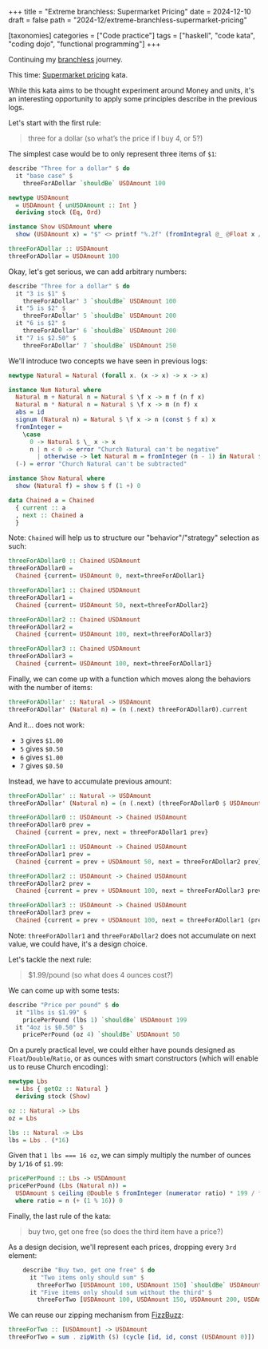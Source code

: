 +++
title = "Extreme branchless: Supermarket Pricing"
date = 2024-12-10
draft = false
path = "2024-12/extreme-branchless-supermarket-pricing"

[taxonomies]
categories = ["Code practice"]
tags = ["haskell", "code kata", "coding dojo", "functional programming"]
+++

Continuing my [branchless](@/blog/2024-11-05_extreme-branchess-2.md) journey.

This time: [Supermarket pricing](http://codekata.com/kata/kata01-supermarket-pricing/) kata.

While this kata aims to be thought experiment around Money and units, it's an
interesting opportunity to apply some principles describe in the previous logs.

Let's start with the first rule:

> three for a dollar (so what’s the price if I buy 4, or 5?)

The simplest case would be to only represent three items of `$1`:

```haskell
describe "Three for a dollar" $ do
  it "base case" $
    threeForADollar `shouldBe` USDAmount 100

newtype USDAmount
  = USDAmount { unUSDAmount :: Int }
  deriving stock (Eq, Ord)

instance Show USDAmount where
  show (USDAmount x) = "$" <> printf "%.2f" (fromIntegral @_ @Float x / 100)

threeForADollar :: USDAmount
threeForADollar = USDAmount 100
```

Okay, let's get serious, we can add arbitrary numbers:

```haskell
describe "Three for a dollar" $ do
  it "3 is $1" $
    threeForADollar' 3 `shouldBe` USDAmount 100
  it "5 is $2" $
    threeForADollar' 5 `shouldBe` USDAmount 200
  it "6 is $2" $
    threeForADollar' 6 `shouldBe` USDAmount 200
  it "7 is $2.50" $
    threeForADollar' 7 `shouldBe` USDAmount 250
```

We'll introduce two concepts we have seen in previous logs:

```haskell
newtype Natural = Natural (forall x. (x -> x) -> x -> x)

instance Num Natural where
  Natural m + Natural n = Natural $ \f x -> m f (n f x)
  Natural m * Natural n = Natural $ \f x -> m (n f) x
  abs = id
  signum (Natural n) = Natural $ \f x -> n (const $ f x) x
  fromInteger =
    \case
      0 -> Natural $ \_ x -> x
      n | n < 0 -> error "Church Natural can't be negative"
        | otherwise -> let Natural m = fromInteger (n - 1) in Natural $ \f x -> f (m f x)
  (-) = error "Church Natural can't be subtracted"

instance Show Natural where
  show (Natural f) = show $ f (1 +) 0

data Chained a = Chained
  { current :: a
  , next :: Chained a
  }
```

Note: `Chained` will help us to structure our "behavior"/"strategy" selection as such:

```haskell
threeForADollar0 :: Chained USDAmount
threeForADollar0 =
  Chained {current= USDAmount 0, next=threeForADollar1}

threeForADollar1 :: Chained USDAmount
threeForADollar1 =
  Chained {current= USDAmount 50, next=threeForADollar2}

threeForADollar2 :: Chained USDAmount
threeForADollar2 =
  Chained {current= USDAmount 100, next=threeForADollar3}

threeForADollar3 :: Chained USDAmount
threeForADollar3 =
  Chained {current= USDAmount 100, next=threeForADollar1}
```

Finally, we can come up with a function which moves along the behaviors with the number of items:

```haskell
threeForADollar' :: Natural -> USDAmount
threeForADollar' (Natural n) = (n (.next) threeForADollar0).current
```

And it... does not work:

* `3` gives `$1.00`
* `5` gives `$0.50`
* `6` gives `$1.00`
* `7` gives `$0.50`

Instead, we have to accumulate previous amount:

```haskell
threeForADollar' :: Natural -> USDAmount
threeForADollar' (Natural n) = (n (.next) (threeForADollar0 $ USDAmount 0)).current

threeForADollar0 :: USDAmount -> Chained USDAmount
threeForADollar0 prev =
  Chained {current = prev, next = threeForADollar1 prev}

threeForADollar1 :: USDAmount -> Chained USDAmount
threeForADollar1 prev =
  Chained {current = prev + USDAmount 50, next = threeForADollar2 prev}

threeForADollar2 :: USDAmount -> Chained USDAmount
threeForADollar2 prev =
  Chained {current = prev + USDAmount 100, next = threeForADollar3 prev}

threeForADollar3 :: USDAmount -> Chained USDAmount
threeForADollar3 prev =
  Chained {current = prev + USDAmount 100, next = threeForADollar1 (prev + USDAmount 100)}
```

Note: `threeForADollar1` and `threeForADollar2` does not accumulate on next value, we could have, it's a design choice.

Let's tackle the next rule:

> $1.99/pound (so what does 4 ounces cost?)

We can come up with some tests:

```haskell
describe "Price per pound" $ do
  it "1lbs is $1.99" $
    pricePerPound (lbs 1) `shouldBe` USDAmount 199
  it "4oz is $0.50" $
    pricePerPound (oz 4) `shouldBe` USDAmount 50
```

On a purely practical level, we could either have pounds designed as `Float`/`Double`/`Ratio`,
or as ounces with smart constructors (which will enable us to reuse Church encoding):

```haskell
newtype Lbs
  = Lbs { getOz :: Natural }
  deriving stock (Show)

oz :: Natural -> Lbs
oz = Lbs

lbs :: Natural -> Lbs
lbs = Lbs . (*16)
```

Given that `1 lbs === 16 oz`, we can simply multiply the number of ounces by `1/16` of `$1.99`:

```haskell
pricePerPound :: Lbs -> USDAmount
pricePerPound (Lbs (Natural n)) =
  USDAmount $ ceiling @Double $ fromInteger (numerator ratio) * 199 / fromInteger (denominator ratio)
  where ratio = n (+ (1 % 16)) 0
```

Finally, the last rule of the kata:

> buy two, get one free (so does the third item have a price?)

As a design decision, we'll represent each prices, dropping every `3rd` element:

```haskell
    describe "Buy two, get one free" $ do
      it "Two items only should sum" $
        threeForTwo [USDAmount 100, USDAmount 150] `shouldBe` USDAmount 250
      it "Five items only should sum without the third" $
        threeForTwo [USDAmount 100, USDAmount 150, USDAmount 200, USDAmount 250, USDAmount 300] `shouldBe` USDAmount 800
```

We can reuse our zipping mechanism from [FizzBuzz](@/blog/2024-03-13_fizzbuzz.md):

```haskell
threeForTwo :: [USDAmount] -> USDAmount
threeForTwo = sum . zipWith ($) (cycle [id, id, const (USDAmount 0)])
```
